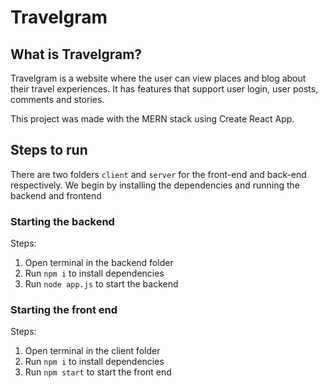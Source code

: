 # Travelgram
## What is Travelgram?
Travelgram is a website where the user can view places and blog about their travel experiences. It has features that support user login, user posts, comments and stories.

This project was made with the MERN stack using Create React App. 

## Steps to run
There are two folders ```client``` and ```server``` for the front-end and back-end respectively. We begin by installing the dependencies and running the backend and frontend

### Starting the backend
Steps:
1. Open terminal in the backend folder
2. Run ```npm i``` to install dependencies
3. Run ```node app.js``` to start the backend

### Starting the front end
Steps:
1. Open terminal in the client folder
2. Run ```npm i``` to install dependencies
3. Run ```npm start``` to start the front end



